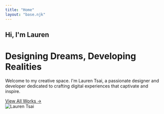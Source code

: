 ```yaml
---
title: "Home"
layout: "base.njk"
---
```

<div class="container">
    <div class="row align-items-center" style="min-height: 90vh;">
        <div class="col-lg-7 hero-section-text">
            <h2 class="text-accent mb-3">Hi, I'm Lauren</h2>
            <h1 class="display-3 fw-bold mb-3">Designing Dreams, Developing Realities</h1>
            <p class="lead text-secondary mb-4" style="max-width: 500px;">
                Welcome to my creative space. I'm Lauren Tsai, a passionate designer and 
                developer dedicated to crafting digital experiences that captivate and inspire.
            </p>
            <a href="portfolio/" class="btn-accent">View All Works →</a>
        </div>
        <div class="col-lg-5 text-center hero-section-image">
            <div class="hero-image-container">
                <img src="img/hero-image.png" alt="Lauren Tsai" class="img-fluid hero-image">
            </div>
        </div>
    </div>
</div>